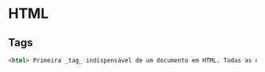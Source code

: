 # HTML

## Tags
```html
<html> Primeira _tag_ indispensável de um documento em HTML. Todas as demais _tags_ devem estar abaixo dela. 
```
<head>
<title>
<link>
<meta>
<style>
<script>
<body>
<h1>,<h2>,<h3>,<h4>,<h5>,<h6>
<header>
<footer>
<p>
<hr>
<ol>,<ul>,<li>
<a>
<img>
<caption>
<table>
<col>	Representa uma coluna da tabela.
<tbody>	Representa o bloco de linhas que descreve os dados concretos de uma tabela.
<thead>	Representa o bloco de linhas que descreve os cabeçalhos de uma tabela
<tfoot>	Representa o bloco de linhas que descreve o rodapé de uma tabela.
<tr>	Representa uma linha de células em uma tabela.
<td>	Representa uma célula de dados em uma tabela.
<th>
<form>	Represents a formular , consisting of controls, that can be submitted to a server for processing.
<label>	Represents the caption of a form control.
<button>	Represents a button .
<input>
<textarea>
<select>
<fieldset>
```

## Bibliografia:
+ https://developer.mozilla.org/pt-BR/docs/Web/HTML/HTML5/HTML5_element_list
+ http://www.devmedia.com.br/comandos-e-tags-html5/23618

